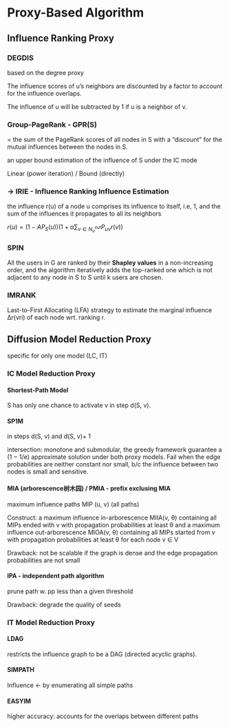 # Proxy-Based Algorithm

## Influence Ranking Proxy

### DEGDIS

based on the degree proxy

The influence scores of u’s neighbors are discounted by a factor to account for the influence overlaps.

The influence of u will be subtracted by 1 if u is a neighbor of v.

### Group-PageRank - GPR(S)

= the sum of the PageRank scores of all nodes in S with a
“discount” for the mutual influences between the nodes
in S. 

an upper bound estimation of the influence of S under the IC mode

Linear (power iteration) / Bound (directly)

### -> IRIE - Influence Ranking Influence Estimation

the influence r(u) of a node u comprises its influence to itself, i.e, 1, and the sum of the influences it propagates to all its neighbors

$r(u) = (1 − AP_S(u))(1 + α \sum _{v\in N^{out}_u}P_{uv}r(v))$

### SPIN

All the users in G are ranked by their **Shapley values** in a non-increasing order, and the algorithm iteratively adds the
top-ranked one which is not adjacent to any node in S to S
until k users are chosen. 

### IMRANK

Last-to-First Allocating (LFA) strategy to estimate the marginal influence ∆r(vri) of each node wrt. ranking r.

## Diffusion Model Reduction Proxy

specific for only one model (LC, IT)

### IC Model Reduction Proxy

#### Shortest-Path Model

S has only one chance to activate v in step d(S, v).

#### SP1M

in steps d(S, v) and d(S, v)+ 1

intersection: monotone and submodular, the greedy framework guarantee a (1 − 1/e)  approximate solution under
both proxy models. Fail when the edge probabilities are neither constant nor small, b/c the influence between two nodes is small and sensitive.

#### MIA (arborescence树木园) / PMIA - prefix exclusing MIA

maximum influence paths MIP (u, v) (all paths)

Construct:  a maximum influence in-arborescence MIIA(v, θ) 
containing all MIPs ended with v 
with propagation probabilities at least θ and 
a maximum influence out-arborescence MIOA(v, θ) 
containing all MIPs started from v with propagation probabilities at least θ for each node v $\in$ V

Drawback: not be scalable if the graph is dense and the edge
propagation probabilities are not small

#### IPA - independent path algorithm

prune path w. pp less than a given threshold

Drawback: degrade the quality of seeds

### IT Model Reduction Proxy

#### LDAG

restricts the influence graph to be a DAG (directed acyclic graphs).

#### SIMPATH

Influence <- by enumerating all simple paths 

#### EASYIM

higher accuracy: accounts for the overlaps between different paths  